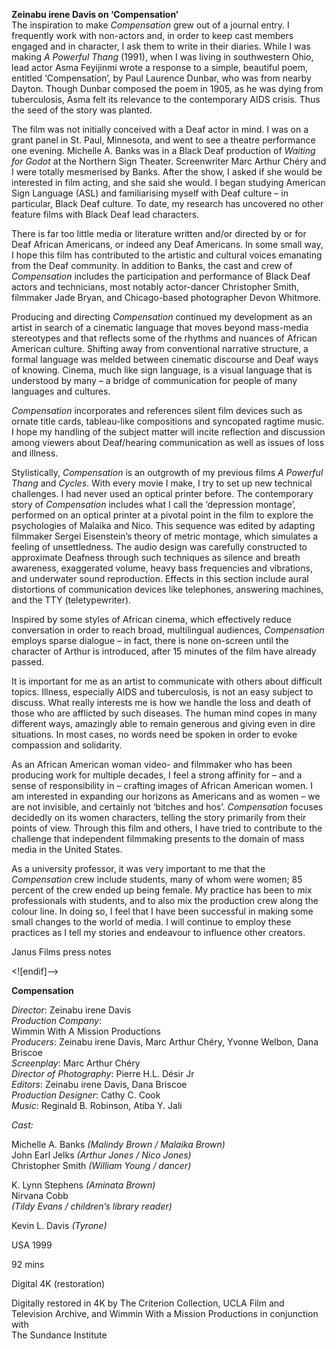 
**Zeinabu irene Davis on ‘Compensation’**  
The inspiration to make _Compensation_ grew out of a journal entry. I frequently work with non-actors and, in order to keep cast members engaged and in character, I ask them to write in their diaries. While I was making _A Powerful Thang_ (1991), when I was living in southwestern Ohio, lead actor Asma Feyijinmi wrote a response to a simple, beautiful poem, entitled ‘Compensation’, by Paul Laurence Dunbar, who was from nearby Dayton. Though Dunbar composed the poem in 1905, as he was dying from tuberculosis, Asma felt its relevance to the contemporary AIDS crisis. Thus the seed of the story was planted.

The film was not initially conceived with a Deaf actor in mind. I was on a grant panel in St. Paul, Minnesota, and went to see a theatre performance one evening. Michelle A. Banks was in a Black Deaf production of _Waiting for Godot_ at the Northern Sign Theater. Screenwriter Marc Arthur Chéry and I were totally mesmerised by Banks. After the show, I asked if she would be interested in film acting, and she said she would. I began studying American Sign Language (ASL) and familiarising myself with Deaf culture – in particular, Black Deaf culture. To date, my research has uncovered no other feature films with Black Deaf lead characters.

There is far too little media or literature written and/or directed by or for Deaf African Americans, or indeed any Deaf Americans. In some small way, I hope this film has contributed to the artistic and cultural voices emanating from the Deaf community. In addition to Banks, the cast and crew of _Compensation_ includes the participation and performance of Black Deaf actors and technicians, most notably actor-dancer Christopher Smith, filmmaker Jade Bryan, and Chicago-based photographer Devon Whitmore.

Producing and directing _Compensation_ continued my development as an artist in search of a cinematic language that moves beyond mass-media stereotypes and that reflects some of the rhythms and nuances of African American culture. Shifting away from conventional narrative structure, a formal language was melded between cinematic discourse and Deaf ways of knowing. Cinema, much like sign language, is a visual language that is understood by many – a bridge of communication for people of many languages and cultures.

_Compensation_ incorporates and references silent film devices such as ornate title cards, tableau-like compositions and syncopated ragtime music. I hope my handling of the subject matter will incite reflection and discussion among viewers about Deaf/hearing communication as well as issues of loss and illness.

Stylistically, _Compensation_ is an outgrowth of my previous films _A Powerful Thang_ and _Cycles_. With every movie I make, I try to set up new technical challenges. I had never used an optical printer before. The contemporary story of _Compensation_ includes what I call the ‘depression montage’, performed on an optical printer at a pivotal point in the film to explore the psychologies of Malaika and Nico. This sequence was edited by adapting filmmaker Sergei Eisenstein’s theory of metric montage, which simulates a feeling of unsettledness. The audio design was carefully constructed to approximate Deafness through such techniques as silence and breath awareness, exaggerated volume, heavy bass frequencies and vibrations, and underwater sound reproduction. Effects in this section include aural distortions of communication devices like telephones, answering machines, and the TTY (teletypewriter).

Inspired by some styles of African cinema, which effectively reduce conversation in order to reach broad, multilingual audiences, _Compensation_ employs sparse dialogue – in fact, there is none on-screen until the character of Arthur is introduced, after 15 minutes of the film have already passed.

It is important for me as an artist to communicate with others about difficult topics. Illness, especially AIDS and tuberculosis, is not an easy subject to discuss. What really interests me is how we handle the loss and death of those who are afflicted by such diseases. The human mind copes in many different ways, amazingly able to remain generous and giving even in dire situations. In most cases, no words need be spoken in order to evoke compassion and solidarity.

As an African American woman video- and filmmaker who has been producing work for multiple decades, I feel a strong affinity for – and a sense of responsibility in – crafting images of African American women. I am interested in expanding our horizons as Americans and as women – we are not invisible, and certainly not ‘bitches and hos’. _Compensation_ focuses decidedly on its women characters, telling the story primarily from their points of view. Through this film and others, I have tried to contribute to the challenge that independent filmmaking presents to the domain of mass media in the United States.

As a university professor, it was very important to me that the _Compensation_ crew include students, many of whom were women; 85 percent of the crew ended up being female. My practice has been to mix professionals with students, and to also mix the production crew along the colour line. In doing so, I feel that I have been successful in making some small changes to the world of media. I will continue to employ these practices as I tell my stories and endeavour to influence other creators.

Janus Films press notes

<![endif]-->

**Compensation**

_Director_: Zeinabu irene Davis  
_Production Company_:  
Wimmin With A Mission Productions  
_Producers_: Zeinabu irene Davis, Marc Arthur Chéry, Yvonne Welbon, Dana Briscoe  
_Screenplay_: Marc Arthur Chéry  
_Director of Photography_: Pierre H.L. Désir Jr  
_Editors_: Zeinabu irene Davis, Dana Briscoe  
_Production Designer_: Cathy C. Cook  
_Music_: Reginald B. Robinson, Atiba Y. Jali

_Cast:_

Michelle A. Banks _(Malindy Brown / Malaika Brown)_  
John Earl Jelks _(Arthur Jones / Nico Jones)_  
Christopher Smith _(William Young / dancer)_

K. Lynn Stephens _(Aminata Brown)_  
Nirvana Cobb  
_(Tildy Evans / children’s library reader)_

Kevin L. Davis _(Tyrone)_

USA 1999

92 mins

Digital 4K (restoration)

Digitally restored in 4K by The Criterion Collection, UCLA Film and Television Archive, and Wimmin With a Mission Productions in conjunction with  
The Sundance Institute
<!--stackedit_data:
eyJoaXN0b3J5IjpbMTQwMTUzMDE2XX0=
-->